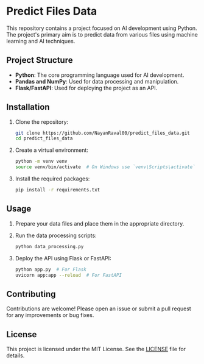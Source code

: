 # Predict Files Data

This repository contains a project focused on AI development using Python. The project's primary aim is to predict data from various files using machine learning and AI techniques.

## Project Structure

- **Python**: The core programming language used for AI development.
- **Pandas and NumPy**: Used for data processing and manipulation.
- **Flask/FastAPI**: Used for deploying the project as an API.

## Installation

1. Clone the repository:
    ```sh
    git clone https://github.com/NayanRaval00/predict_files_data.git
    cd predict_files_data
    ```

2. Create a virtual environment:
    ```sh
    python -m venv venv
    source venv/bin/activate  # On Windows use `venv\Scripts\activate`
    ```

3. Install the required packages:
    ```sh
    pip install -r requirements.txt
    ```

## Usage

1. Prepare your data files and place them in the appropriate directory.
2. Run the data processing scripts:
    ```sh
    python data_processing.py
    ```

3. Deploy the API using Flask or FastAPI:
    ```sh
    python app.py  # For Flask
    uvicorn app:app --reload  # For FastAPI
    ```

## Contributing

Contributions are welcome! Please open an issue or submit a pull request for any improvements or bug fixes.

## License

This project is licensed under the MIT License. See the [LICENSE](LICENSE) file for details.
